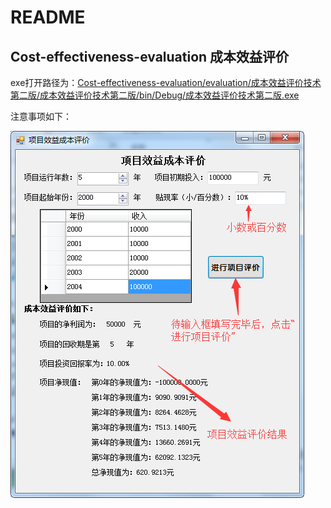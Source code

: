 README
==========
Cost-effectiveness-evaluation 成本效益评价
---------


exe打开路径为：[Cost-effectiveness-evaluation/evaluation/成本效益评价技术第二版/成本效益评价技术第二版/bin/Debug/成本效益评价技术第二版.exe](https://github.com/mushroomhe/Cost-effectiveness-evaluation/tree/master/evaluation/成本效益评价技术第二版/成本效益评价技术第二版/bin/Debug/成本效益评价技术第二版.exe)<br>
> 
注意事项如下：
> 
![执行](https://github.com/mushroomhe/Cost-effectiveness-evaluation/blob/master/项目效益评价.png)
